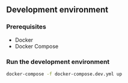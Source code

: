 ## Development environment

### Prerequisites
- Docker
- Docker Compose

### Run the development environment
```bash
docker-compose -f docker-compose.dev.yml up
```